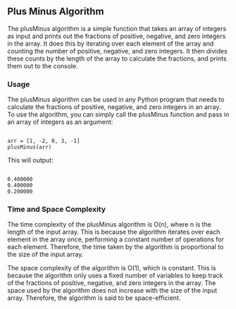 ## Plus Minus Algorithm

The plusMinus algorithm is a simple function that takes an array of integers as input and prints out the fractions of positive, negative, and zero integers in the array. It does this by iterating over each element of the array and counting the number of positive, negative, and zero integers. It then divides these counts by the length of the array to calculate the fractions, and prints them out to the console.

### Usage

The plusMinus algorithm can be used in any Python program that needs to calculate the fractions of positive, negative, and zero integers in an array. To use the algorithm, you can simply call the plusMinus function and pass in an array of integers as an argument:

```

arr = [1, -2, 0, 3, -1]
plusMinus(arr)
```

This will output:

```

0.400000
0.400000
0.200000
```

### Time and Space Complexity

The time complexity of the plusMinus algorithm is O(n), where n is the length of the input array. This is because the algorithm iterates over each element in the array once, performing a constant number of operations for each element. Therefore, the time taken by the algorithm is proportional to the size of the input array.

The space complexity of the algorithm is O(1), which is constant. This is because the algorithm only uses a fixed number of variables to keep track of the fractions of positive, negative, and zero integers in the array. The space used by the algorithm does not increase with the size of the input array. Therefore, the algorithm is said to be space-efficient.
